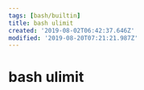 ```yaml
---
tags: [bash/builtin]
title: bash ulimit
created: '2019-08-02T06:42:37.646Z'
modified: '2019-08-20T07:21:21.987Z'
---
```


# bash ulimit
